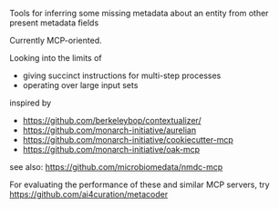 Tools for inferring some missing metadata about an entity from other present metadata fields

Currently MCP-oriented. 

Looking into the limits of
- giving succinct instructions for multi-step processes
- operating over large input sets

inspired by 
- https://github.com/berkeleybop/contextualizer/
- https://github.com/monarch-initiative/aurelian
- https://github.com/monarch-initiative/cookiecutter-mcp
- https://github.com/monarch-initiative/oak-mcp

see also: https://github.com/microbiomedata/nmdc-mcp

For evaluating the performance of these and similar MCP servers, try https://github.com/ai4curation/metacoder
